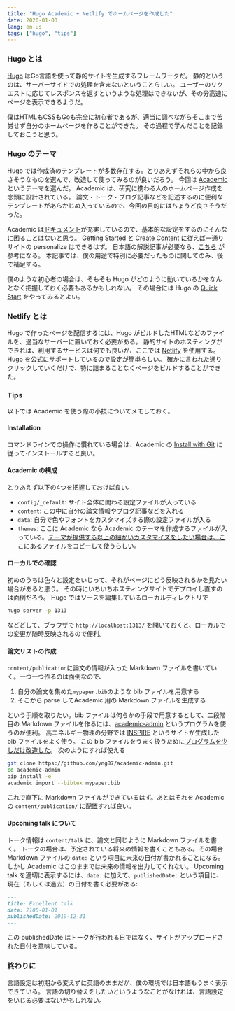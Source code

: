 ```yaml
---
title: "Hugo Academic + Netlify でホームページを作成した"
date: 2020-01-03
lang: en-us
tags: ["hugo", "tips"]
---
```


### Hugo とは

[Hugo](https://gohugo.io/) はGo言語を使って静的サイトを生成するフレームワークだ。
静的というのは、サーバーサイドでの処理を含まないということらしい。
ユーザーのリクエストに応じてレスポンスを返すというような処理はできないが、その分高速にページを表示できるようだ。

僕はHTMLもCSSもGoも完全に初心者であるが、適当に調べながらそこまで苦労せず自分のホームページを作ることができた。
その過程で学んだことを記録しておこうと思う。

### Hugo のテーマ
Hugo では作成済のテンプレートが多数存在する。とりあえずそれらの中から良さそうなものを選んで、改造して使ってみるのが良いだろう。
今回は [Academic](https://sourcethemes.com/academic/) というテーマを選んだ。
Academic は、研究に携わる人のホームページ作成を念頭に設計されている。
論文・トーク・ブログ記事などを記述するのに便利なテンプレートがあらかじめ入っているので、今回の目的にはちょうど良さそうだった。

Academic は[ドキュメント](https://sourcethemes.com/academic/docs/)が充実しているので、基本的な設定をするのにそんなに困ることはないと思う。
Getting Started と Create Content に従えば一通りサイトの personalize はできるはず。
日本語の解説記事が必要なら、[こちら](https://qiita.com/harumaxy/items/58e7e4273c61e7e260b3) が参考になる。
本記事では、僕の用途で特別に必要だったものに関してのみ、後で補足する。

僕のような初心者の場合は、そもそも Hugo がどのように動いているかをなんとなく把握しておく必要もあるかもしれない。
その場合には Hugo の [Quick Start](https://gohugo.io/getting-started/quick-start/) をやってみるとよい。

### Netlify とは
Hugo で作ったページを配信するには、Hugo がビルドしたHTMLなどのファイルを、適当なサーバーに置いておく必要がある。
静的サイトのホスティングができれば、利用するサービスは何でも良いが、ここでは [Netlify](https://www.netlify.com/) を使用する。
Hugo を公式にサポートしているので設定が簡単らしい。
確かに言われた通りクリックしていくだけで、特に詰まることなくページをビルドすることができた。

### Tips
以下では Academic を使う際の小技についてメモしておく。

#### Installation
コマンドラインでの操作に慣れている場合は、Academic の [Install with Git](https://sourcethemes.com/academic/docs/install/#install-with-git) に従ってインストールすると良い。

#### Academic の構成
とりあえず以下の4つを把握しておけば良い。
* `config/_default`: サイト全体に関わる設定ファイルが入っている
* `content`: この中に自分の論文情報やブログ記事などを入れる
* `data`: 自分で色やフォントをカスタマイズする際の設定ファイルが入る
* `themes`: ここに Academic なら Academic のテーマを作成するファイルが入っている。[テーマが提供する以上の細かいカスタマイズをしたい場合は、ここにあるファイルをコピーして使うらしい](https://sourcethemes.com/academic/docs/customization/)。

#### ローカルでの確認
初めのうちは色々と設定をいじって、それがページにどう反映されるかを見たい場合があると思う。
その時にいちいちホスティングサイトでデプロイし直すのは面倒だろう。
Hugo ではソースを編集しているローカルディレクトリで
```bash
hugo server -p 1313
```
などどして、ブラウザで `http://localhost:1313/` を開いておくと、ローカルでの変更が随時反映されるので便利。

#### 論文リストの作成
`content/publication`に論文の情報が入った Markdown ファイルを書いていく。一つ一つ作るのは面倒なので、
1. 自分の論文を集めた`mypaper.bib`のような bib ファイルを用意する
2. そこから parse してAcademic 用の Markdown ファイルを生成する

という手順を取りたい。bib ファイルは何らかの手段で用意するとして、二段階目の Markdown ファイルを作るには、[academic-admin](https://github.com/sourcethemes/academic-admin) というプログラムを使うのが便利。
高エネルギー物理の分野では [INSPIRE](http://inspirehep.net/) というサイトが生成した bib ファイルをよく使う。
この bib ファイルをうまく扱うために[プログラムを少しだけ改造した](https://github.com/yng87/academic-admin/tree/master)。
次のようにすれば使える
```bash
git clone https://github.com/yng87/academic-admin.git
cd academic-admin
pip install -e
academic import --bibtex mypaper.bib
```
これで直下に Markdown ファイルができているはず。あとはそれを Academic の `content/publication/` に配置すれば良い。


#### Upcoming talk について
トーク情報は `content/talk` に、論文と同じように Markdown ファイルを書く。
トークの場合は、予定されている将来の情報を書くこともある。その場合Markdown ファイルの `date:` という項目に未来の日付が書かれることになる。
しかし Academic はこのままでは未来の情報を出力してくれない。
Upcoming talk を適切に表示するには、`date:` に加えて、`publishedDate:` という項目に、現在（もしくは過去）の日付を書く必要がある:
```markdown
---
title: Excellent talk
date: 2100-01-01
publishedDate: 2019-12-31
---
```
この publishedDate はトークが行われる日ではなく、サイトがアップロードされた日付を意味している。


### 終わりに
言語設定は初期から変えずに英語のままだが、僕の環境では日本語もうまく表示できている。
言語の切り替えをしたいというようなことがなければ、言語設定をいじる必要はないかもしれない。
